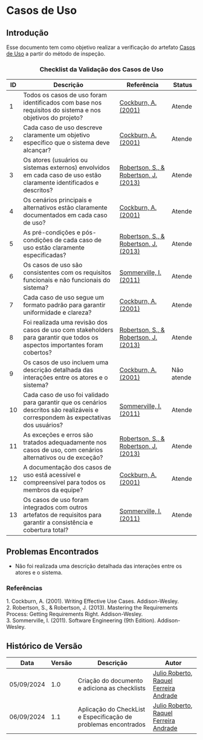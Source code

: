 # Casos de Uso

## Introdução

Esse documento tem como objetivo realizar a verificação do artefato [Casos de Uso](../../Modelagem/Casos/introducao.md) a partir do método de inspeção.

<center>

### Checklist da Validação dos Casos de Uso 

| ID  | Descrição                                                                                                        | Referência | Status |
|-----|------------------------------------------------------------------------------------------------------------------|------------|--------|
| 1   | Todos os casos de uso foram identificados com base nos requisitos do sistema e nos objetivos do projeto?         | [Cockburn, A. (2001)](#use-cases)          |   Atende    |
| 2   | Cada caso de uso descreve claramente um objetivo específico que o sistema deve alcançar?                        | [Cockburn, A. (2001)](#use-cases)           |    Atende    |
| 3   | Os atores (usuários ou sistemas externos) envolvidos em cada caso de uso estão claramente identificados e descritos? | [Robertson, S., & Robertson, J. (2013)](#requirements)          |    Atende    |
| 4   | Os cenários principais e alternativos estão claramente documentados em cada caso de uso?                        | [Cockburn, A. (2001)](#use-cases)           |    Atende    |
| 5   | As pré-condições e pós-condições de cada caso de uso estão claramente especificadas?                            | [Robertson, S., & Robertson, J. (2013)](#requirements)          |    Atende    |
| 6   | Os casos de uso são consistentes com os requisitos funcionais e não funcionais do sistema?                      | [Sommerville, I. (2011)](#software)          |    Atende    |
| 7   | Cada caso de uso segue um formato padrão para garantir uniformidade e clareza?                                  | [Cockburn, A. (2001)](#use-cases)           |    Atende    |
| 8   | Foi realizada uma revisão dos casos de uso com stakeholders para garantir que todos os aspectos importantes foram cobertos? | [Robertson, S., & Robertson, J. (2013)](#requirements)          |    Atende    |
| 9   | Os casos de uso incluem uma descrição detalhada das interações entre os atores e o sistema?                    | [Cockburn, A. (2001)](#use-cases)           |    Não atende    |
| 10  | Cada caso de uso foi validado para garantir que os cenários descritos são realizáveis e correspondem às expectativas dos usuários? | [Sommerville, I. (2011)](#software)          |    Atende    |
| 11  | As exceções e erros são tratados adequadamente nos casos de uso, com cenários alternativos ou de exceção?     | [Robertson, S., & Robertson, J. (2013)](#requirements)          |    Atende    |
| 12  | A documentação dos casos de uso está acessível e compreensível para todos os membros da equipe?                  | [Cockburn, A. (2001)](#use-cases)           |    Atende    |
| 13  | Os casos de uso foram integrados com outros artefatos de requisitos para garantir a consistência e cobertura total? | [Sommerville, I. (2011)](#software)          |    Atende    |

</center>

## Problemas Encontrados
- Não foi realizada uma descrição detalhada das interações entre os atores e o sistema.

### Referências

<a id="use-cases">1.</a> Cockburn, A. (2001). Writing Effective Use Cases. Addison-Wesley.  
<a id="requirements">2.</a> Robertson, S., & Robertson, J. (2013). Mastering the Requirements Process: Getting Requirements Right. Addison-Wesley.  
<a id="software">3.</a> Sommerville, I. (2011). Software Engineering (9th Edition). Addison-Wesley.

## Histórico de Versão

<center>

| Data | Versão | Descrição | Autor |
| ---- | ------ | --------- | ----- |
| 05/09/2024 | 1.0 | Criação do documento e adiciona as checklists | [Julio Roberto](https://github.com/JulioR2022), [Raquel Ferreira Andrade](https://github.com/raquel-andrade) |
| 06/09/2024 | 1.1 | Aplicação do CheckList e Especificação de problemas encontrados | [Julio Roberto](https://github.com/JulioR2022), [Raquel Ferreira Andrade](https://github.com/raquel-andrade) |


</center>